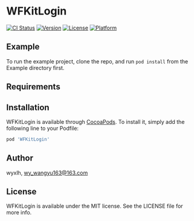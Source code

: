 # WFKitLogin

[![CI Status](https://img.shields.io/travis/wyxlh/WFKitLogin.svg?style=flat)](https://travis-ci.org/wyxlh/WFKitLogin)
[![Version](https://img.shields.io/cocoapods/v/WFKitLogin.svg?style=flat)](https://cocoapods.org/pods/WFKitLogin)
[![License](https://img.shields.io/cocoapods/l/WFKitLogin.svg?style=flat)](https://cocoapods.org/pods/WFKitLogin)
[![Platform](https://img.shields.io/cocoapods/p/WFKitLogin.svg?style=flat)](https://cocoapods.org/pods/WFKitLogin)

## Example

To run the example project, clone the repo, and run `pod install` from the Example directory first.

## Requirements

## Installation

WFKitLogin is available through [CocoaPods](https://cocoapods.org). To install
it, simply add the following line to your Podfile:

```ruby
pod 'WFKitLogin'
```

## Author

wyxlh, wy_wangyu163@163.com

## License

WFKitLogin is available under the MIT license. See the LICENSE file for more info.
